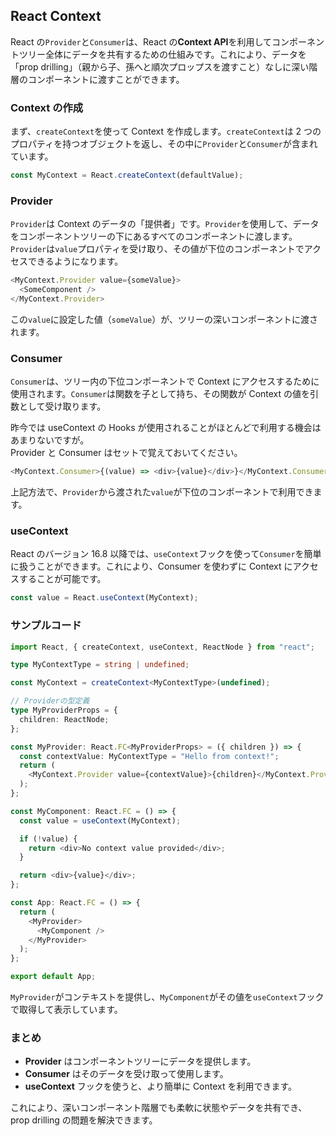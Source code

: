 ## React Context

React の`Provider`と`Consumer`は、React の**Context API**を利用してコンポーネントツリー全体にデータを共有するための仕組みです。これにより、データを「prop drilling」（親から子、孫へと順次プロップスを渡すこと）なしに深い階層のコンポーネントに渡すことができます。

### Context の作成

まず、`createContext`を使って Context を作成します。`createContext`は 2 つのプロパティを持つオブジェクトを返し、その中に`Provider`と`Consumer`が含まれています。

```typescript
const MyContext = React.createContext(defaultValue);
```

### Provider

`Provider`は Context のデータの「提供者」です。`Provider`を使用して、データをコンポーネントツリーの下にあるすべてのコンポーネントに渡します。`Provider`は`value`プロパティを受け取り、その値が下位のコンポーネントでアクセスできるようになります。

```typescript
<MyContext.Provider value={someValue}>
  <SomeComponent />
</MyContext.Provider>
```

この`value`に設定した値（`someValue`）が、ツリーの深いコンポーネントに渡されます。

### Consumer

`Consumer`は、ツリー内の下位コンポーネントで Context にアクセスするために使用されます。`Consumer`は関数を子として持ち、その関数が Context の値を引数として受け取ります。

昨今では useContext の Hooks が使用されることがほとんどで利用する機会はあまりないですが。  
Provider と Consumer はセットで覚えておいてください。

```typescript
<MyContext.Consumer>{(value) => <div>{value}</div>}</MyContext.Consumer>
```

上記方法で、`Provider`から渡された`value`が下位のコンポーネントで利用できます。

### useContext

React のバージョン 16.8 以降では、`useContext`フックを使って`Consumer`を簡単に扱うことができます。これにより、Consumer を使わずに Context にアクセスすることが可能です。

```typescript
const value = React.useContext(MyContext);
```

### サンプルコード

```typescript
import React, { createContext, useContext, ReactNode } from "react";

type MyContextType = string | undefined;

const MyContext = createContext<MyContextType>(undefined);

// Providerの型定義
type MyProviderProps = {
  children: ReactNode;
};

const MyProvider: React.FC<MyProviderProps> = ({ children }) => {
  const contextValue: MyContextType = "Hello from context!";
  return (
    <MyContext.Provider value={contextValue}>{children}</MyContext.Provider>
  );
};

const MyComponent: React.FC = () => {
  const value = useContext(MyContext);

  if (!value) {
    return <div>No context value provided</div>;
  }

  return <div>{value}</div>;
};

const App: React.FC = () => {
  return (
    <MyProvider>
      <MyComponent />
    </MyProvider>
  );
};

export default App;
```

`MyProvider`がコンテキストを提供し、`MyComponent`がその値を`useContext`フックで取得して表示しています。

### まとめ

- **Provider** はコンポーネントツリーにデータを提供します。
- **Consumer** はそのデータを受け取って使用します。
- **useContext** フックを使うと、より簡単に Context を利用できます。

これにより、深いコンポーネント階層でも柔軟に状態やデータを共有でき、prop drilling の問題を解決できます。
